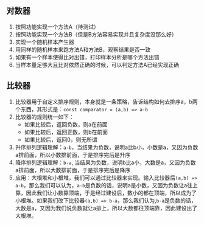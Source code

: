 ## 对数器

1. 按照功能实现一个方法A（待测试）
2. 按照功能实现一个方法B（但是B方法容易实现并且复杂度没那么好）
3. 实现一个随机样本产生器
4. 用同样的随机样本来跑方法A和方法B，观察结果是否一致
5. 如果有一个样本使得比对出错，打印样本分析是哪个方法出错
6. 当样本量足够大且比对依然正确的时候，可以判定方法A已经实现正确

## 比较器

1. 比较器用于自定义排序规则，本身就是一条策略，告诉结构如何去排序a，b两个东西，其形式是：`const comparator = (a,b) => a-b`
2. 比较器的规则统一如下：
   - 如果比较后，返回负数，则a在前面
   - 如果比较后，返回正数，则b在前面
   - 如果比较后，返回0，则无所谓
3. 升序排列逻辑理解：`a-b`，当结果为负数，说明a比b小，小数是a，又因为负数a排前面，所以小数排前面，于是排序完后是升序
4. 降序排列逻辑理解：`b-a`, 当结果为负数，说明b比a小，大数是a，又因为负数a排前面，所以大数排前面，于是排序完后是降序
5. 应用：大根堆和小根堆，我们可以通过比较器来实现。输入比较器后`(a,b) => a-b`，那么我们可以认为，`a-b`是负数的话，说明a是小数，又因为负数让a往上靠，因此我们让小数靠顶端，于是经过建设后，数小的都在顶端，所以成为了小根堆。如果我们改下比较器`(a,b) => b-a`，那么我们认为,`b-a`是负数的话，大数是a，又因为我们说负数就让a排上，所以大数都往顶端靠，因此建设出了大根堆。
